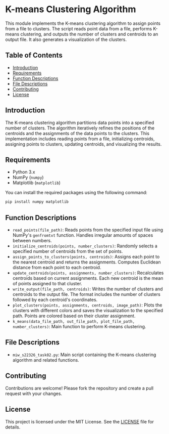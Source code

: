# K-means Clustering Algorithm

This module implements the K-means clustering algorithm to assign points from a file to clusters. The script reads point data from a file, performs K-means clustering, and outputs the number of clusters and centroids to an output file. It also generates a visualization of the clusters.

## Table of Contents

- [Introduction](#introduction)
- [Requirements](#requirements)
- [Function Descriptions](#function-descriptions)
- [File Descriptions](#file-descriptions)
- [Contributing](#contributing)
- [License](#license)

## Introduction

The K-means clustering algorithm partitions data points into a specified number of clusters. The algorithm iteratively refines the positions of the centroids and the assignments of the data points to the clusters. This implementation includes reading points from a file, initializing centroids, assigning points to clusters, updating centroids, and visualizing the results.

## Requirements

- Python 3.x
- NumPy (`numpy`)
- Matplotlib (`matplotlib`)

You can install the required packages using the following command:
```bash
pip install numpy matplotlib
```

## Function Descriptions

- `read_points(file_path)`: Reads points from the specified input file using NumPy's `genfromtxt` function. Handles irregular amounts of spaces between numbers.
- `initialize_centroids(points, number_clusters)`: Randomly selects a specified number of centroids from the set of points.
- `assign_points_to_clusters(points, centroids)`: Assigns each point to the nearest centroid and returns the assignments. Computes Euclidean distance from each point to each centroid.
- `update_centroids(points, assignments, number_clusters)`: Recalculates centroids based on current assignments. Each new centroid is the mean of points assigned to that cluster.
- `write_output(file_path, centroids)`: Writes the number of clusters and centroids to the output file. The format includes the number of clusters followed by each centroid's coordinates.
- `plot_clusters(points, assignments, centroids, image_path)`: Plots the clusters with different colors and saves the visualization to the specified path. Points are colored based on their cluster assignment.
- `k_means(data_file_path, out_file_path, plot_file_path, number_clusters)`: Main function to perform K-means clustering.

## File Descriptions

- `miw_s22326_task02.py`: Main script containing the K-means clustering algorithm and related functions.

## Contributing

Contributions are welcome! Please fork the repository and create a pull request with your changes.

## License

This project is licensed under the MIT License. See the [LICENSE](LICENSE) file for details.
